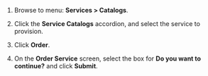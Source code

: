 1. Browse to menu: **Services > Catalogs**.

2. Click the **Service Catalogs** accordion, and select the service to provision.

3. Click **Order**.

4. On the **Order Service** screen, select the box for **Do you want to continue?** and click **Submit**.
